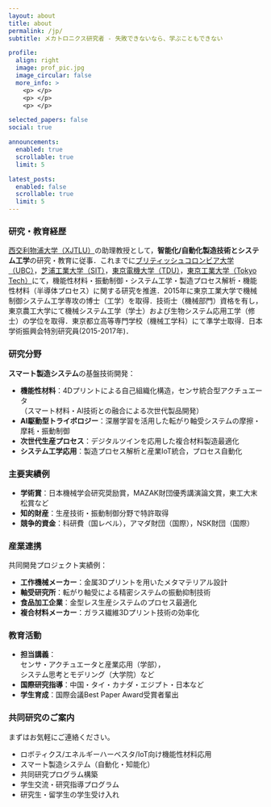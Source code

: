 ```yaml
---
layout: about
title: about
permalink: /jp/
subtitle: メカトロニクス研究者 - 失敗できないなら、学ぶこともできない

profile:
  align: right
  image: prof_pic.jpg
  image_circular: false
  more_info: >
    <p> </p>
    <p> </p>
    <p> </p>

selected_papers: false
social: true

announcements:
  enabled: true
  scrollable: true
  limit: 5

latest_posts:
  enabled: false
  scrollable: true
  limit: 5
---
```


### 研究・教育経歴
[西交利物浦大学（XJTLU）](https://www.xjtlu.edu.cn/en)の助理教授として，**智能化/自動化製造技術とシステム工学**の研究・教育に従事．これまでに[ブリティッシュコロンビア大学（UBC）](https://www.ubc.ca)，[芝浦工業大学（SIT）](https://www.shibaura-it.ac.jp)，[東京電機大学（TDU）](https://www.dendai.ac.jp)，[東京工業大学（Tokyo Tech）](https://www.titech.ac.jp)にて，機能性材料・振動制御・システム工学・製造プロセス解析・機能性材料（半導体プロセス）に関する研究を推進．2015年に東京工業大学で機械制御システム工学専攻の博士（工学）を取得．技術士（機械部門）資格を有し，東京農工大学にて機械システム工学（学士）および生物システム応用工学（修士）の学位を取得．東京都立高等専門学校（機械工学科）にて準学士取得．日本学術振興会特別研究員(2015-2017年)．

### 研究分野
**スマート製造システム**の基盤技術開発：
- **機能性材料**：4Dプリントによる自己組織化構造，センサ統合型アクチュエータ  
  （スマート材料・AI技術との融合による次世代製品開発）
- **AI駆動型トライボロジー**：深層学習を活用した転がり軸受システムの摩擦・摩耗・振動制御
- **次世代生産プロセス**：デジタルツインを応用した複合材料製造最適化
- **システム工学応用**：製造プロセス解析と産業IoT統合，プロセス自動化

### 主要実績例
- **学術賞**：日本機械学会研究奨励賞，MAZAK財団優秀講演論文賞，東工大末松賞など
- **知的財産**：生産技術・振動制御分野で特許取得
- **競争的資金**：科研費（国レベル），アマダ財団（国際），NSK財団（国際）

### 産業連携
共同開発プロジェクト実績例：
- **工作機械メーカー**：金属3Dプリントを用いたメタマテリアル設計
- **軸受研究所**：転がり軸受による精密システムの振動抑制技術
- **食品加工企業**：金型レス生産システムのプロセス最適化
- **複合材料メーカー**：ガラス繊維3Dプリント技術の効率化

### 教育活動
- **担当講義**：  
  センサ・アクチュエータと産業応用（学部），  
  システム思考とモデリング（大学院）など
- **国際研究指導**：中国・タイ・カナダ・エジプト・日本など
- **学生育成**：国際会議Best Paper Award受賞者輩出

### 共同研究のご案内
まずはお気軽にご連絡ください。
- ロボティクス/エネルギーハーベスタ/IoT向け機能性材料応用
- スマート製造システム（自動化・知能化）
- 共同研究プログラム構築
- 学生交流・研究指導プログラム
- 研究生・留学生の学生受け入れ